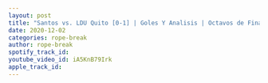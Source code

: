 ```yaml
---
layout: post
title: "Santos vs. LDU Quito [0-1] | Goles Y Analisis | Octavos de Final | Copa Libertadores. RB Soccer"
date: 2020-12-02
categories: rope-break
author: rope-break
spotify_track_id: 
youtube_video_id: iA5KnB79Irk
apple_track_id: 
---
```

